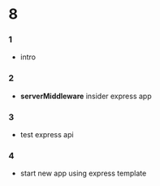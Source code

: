 # 8
### 1
- intro
### 2
- **serverMiddleware** insider express app
### 3
- test express api
### 4
- start new app using express template